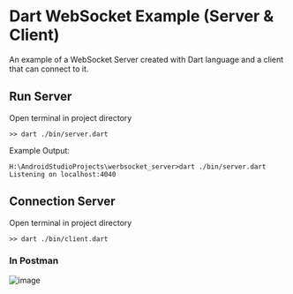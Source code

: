 
# Dart WebSocket Example (Server & Client)

An example of a WebSocket Server created with Dart language and a client that can connect to it.

## Run Server
Open terminal in project directory
```
>> dart ./bin/server.dart
```

Example Output:
```
H:\AndroidStudioProjects\werbsocket_server>dart ./bin/server.dart  
Listening on localhost:4040
```


## Connection Server
Open terminal in project directory
```
>> dart ./bin/client.dart
```


### In Postman
![image](https://user-images.githubusercontent.com/50443794/216778791-6d50bde9-db65-4f54-9598-808585e59c11.png)



